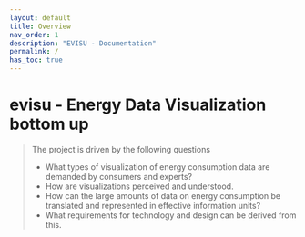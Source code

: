 ```yaml
---
layout: default
title: Overview
nav_order: 1
description: "EVISU - Documentation"
permalink: /
has_toc: true
---
```

# evisu - Energy Data Visualization bottom up
> The project is driven by the following questions
> - What types of visualization of energy consumption data are demanded by consumers and experts?
> - How are visualizations perceived and understood.
> - How can the large amounts of data on energy consumption be translated and represented in effective information units?
> - What requirements for technology and design can be derived from this.


